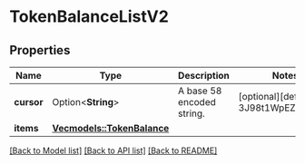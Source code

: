# TokenBalanceListV2

## Properties

Name | Type | Description | Notes
------------ | ------------- | ------------- | -------------
**cursor** | Option<**String**> | A base 58 encoded string. | [optional][default to 3J98t1WpEZ73CNm]
**items** | [**Vec<models::TokenBalance>**](TokenBalance.md) |  | 

[[Back to Model list]](../README.md#documentation-for-models) [[Back to API list]](../README.md#documentation-for-api-endpoints) [[Back to README]](../README.md)


